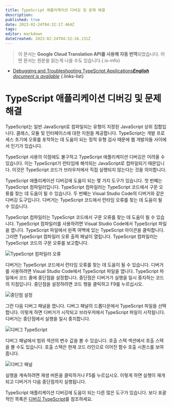 ```yaml
---
title: TypeScript 애플리케이션 디버깅 및 문제 해결
description: 
published: true
date: 2023-02-24T04:32:17.464Z
tags: 
editor: markdown
dateCreated: 2023-02-24T04:32:16.131Z
---
```


> 이 문서는 **Google Cloud Translation API를 사용해 자동 번역**되었습니다.
어떤 문서는 원문을 읽는게 나을 수도 있습니다.{.is-info}



- [Debugging and Troubleshooting TypeScript Applications***English** document is available*](/en/Knowledge-base/TypeScript/debugging-and-troubleshooting-typescript-applications)
{.links-list}


# TypeScript 애플리케이션 디버깅 및 문제 해결

TypeScript는 일반 JavaScript로 컴파일되는 유형이 지정된 JavaScript 상위 집합입니다. 클래스, 모듈 및 인터페이스에 대한 지원을 제공합니다. TypeScript는 개발 프로세스 초기에 오류를 포착하는 데 도움이 되는 정적 유형 검사 때문에 웹 개발자들 사이에서 인기가 있습니다.

TypeScript 사용의 이점에도 불구하고 TypeScript 애플리케이션 디버깅은 어려울 수 있습니다. 이는 TypeScript가 런타임에 해석되는 JavaScript로 컴파일되기 때문입니다. 이것은 TypeScript 코드가 브라우저에서 직접 실행되지 않는다는 것을 의미합니다.

TypeScript 애플리케이션 디버깅에 도움이 되는 몇 가지 도구가 있습니다. 첫 번째는 TypeScript 컴파일러입니다. TypeScript 컴파일러는 TypeScript 코드에서 구문 오류를 찾는 데 도움이 될 수 있습니다. 두 번째는 Visual Studio Code의 디버거와 같은 디버깅 도구입니다. 디버거는 TypeScript 코드에서 런타임 오류를 찾는 데 도움이 될 수 있습니다.

TypeScript 컴파일러는 TypeScript 코드에서 구문 오류를 찾는 데 도움이 될 수 있습니다. TypeScript 컴파일러를 사용하려면 Visual Studio Code에서 TypeScript 파일을 엽니다. TypeScript 파일에서 왼쪽 여백에 있는 TypeScript 아이콘을 클릭합니다. 그러면 TypeScript 컴파일러 오류 출력 패널이 열립니다. TypeScript 컴파일러는 TypeScript 코드의 구문 오류를 보고합니다.

![TypeScript 컴파일러 오류](https://i.imgur.com/p0SfNcu.png)

디버거는 TypeScript 코드에서 런타임 오류를 찾는 데 도움이 될 수 있습니다. 디버거를 사용하려면 Visual Studio Code에서 TypeScript 파일을 엽니다. TypeScript 파일에서 코드 줄에 중단점을 설정합니다. 중단점은 디버거가 실행을 일시 중지하는 코드의 지점입니다. 중단점을 설정하려면 코드 행을 클릭하고 F9를 누르십시오.

![중단점 설정](https://i.imgur.com/FwRoJjl.png)

그런 다음 디버그 패널을 엽니다. 디버그 패널의 드롭다운에서 TypeScript 파일을 선택합니다. 이렇게 하면 디버거가 시작되고 브라우저에서 TypeScript 파일이 시작됩니다. 디버거는 중단점에서 실행을 일시 중지합니다.

![디버그 TypeScript](https://i.imgur.com/cgqUMjN.png)

디버그 패널에서 범위 섹션의 변수 값을 볼 수 있습니다. 호출 스택 섹션에서 호출 스택을 볼 수도 있습니다. 호출 스택은 현재 코드 라인으로 이어진 함수 호출 시퀀스를 보여줍니다.

![디버그 패널](https://i.imgur.com/eZUjPxa.png)

실행을 계속하려면 재생 버튼을 클릭하거나 F5를 누르십시오. 이렇게 하면 실행이 재개되고 디버거가 다음 중단점까지 실행됩니다.

TypeScript 애플리케이션 디버깅에 도움이 되는 다른 많은 도구가 있습니다. 보다 포괄적인 목록은 [디버깅 TypeScript](https://www.typescriptlang.org/docs/handbook/debugging.html)를 참조하세요.
